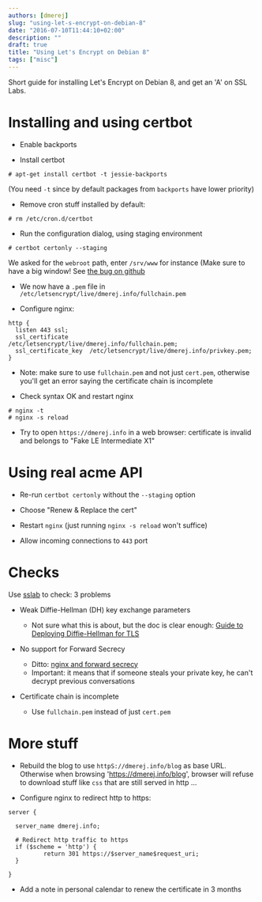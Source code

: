 ```yaml
---
authors: [dmerej]
slug: "using-let-s-encrypt-on-debian-8"
date: "2016-07-10T11:44:10+02:00"
description: ""
draft: true
title: "Using Let's Encrypt on Debian 8"
tags: ["misc"]
---
```


Short guide for installing Let's Encrypt on Debian 8, and get an 'A'
on SSL Labs.

<!--more-->

# Installing and using certbot

* Enable backports

* Install certbot

```console
# apt-get install certbot -t jessie-backports
```
(You need `-t` since by default packages from `backports`
have lower priority)

* Remove cron stuff installed by default:

```console
# rm /etc/cron.d/certbot
```

* Run the configuration dialog, using staging environment

```console
# certbot certonly --staging
```

We asked for the `webroot` path, enter `/srv/www` for instance
(Make sure to have a big window!
See [the bug on github](https://github.com/certbot/certbot/issues/2787)


* We now have a `.pem` file in
`/etc/letsencrypt/live/dmerej.info/fullchain.pem`

* Configure nginx:

```nginx
http {
  listen 443 ssl;
  ssl_certificate      /etc/letsencrypt/live/dmerej.info/fullchain.pem;
  ssl_certificate_key  /etc/letsencrypt/live/dmerej.info/privkey.pem;
}
```

* Note: make sure to use `fullchain.pem` and not just `cert.pem`, otherwise
  you'll get an error saying the certificate chain is incomplete

* Check syntax OK and restart nginx

```console
# nginx -t
# nginx -s reload
```

* Try to open `https://dmerej.info` in a web browser: certificate is
  invalid and belongs to "Fake LE Intermediate X1"


# Using real acme API

* Re-run `certbot certonly` without the `--staging` option

* Choose "Renew & Replace the cert"

* Restart `nginx` (just running `nginx -s reload` won't suffice)

* Allow incoming connections to `443` port


# Checks

Use [sslab](https://www.ssllabs.com/ssltest/) to check: 3 problems

* Weak Diffie-Hellman (DH) key exchange parameters
  * Not sure what this is about, but the doc is clear enough:
    [Guide to Deploying Diffie-Hellman for TLS](https://weakdh.org/sysadmin.html)

* No support for Forward Secrecy
  * Ditto: [nginx and forward secrecy](
    https://blog.qualys.com/ssllabs/2013/08/05/configuring-apache-nginx-and-openssl-for-forward-secrecy)
  * Important: it means that if someone steals your private key, he can't
    decrypt previous conversations

* Certificate chain is incomplete
  * Use `fullchain.pem` instead of just `cert.pem`


# More stuff

* Rebuild the blog to use `httpS://dmerej.info/blog` as base URL.
  Otherwise when browsing 'https://dmerej.info/blog', browser will
  refuse to download stuff like `css` that are still served in http ...


* Configure nginx to redirect http to https:


```nginx
server {

  server_name dmerej.info;

  # Redirect http traffic to https
  if ($scheme = 'http') {
          return 301 https://$server_name$request_uri;
  }

}
```

* Add a note in personal calendar to renew the certificate in 3 months
